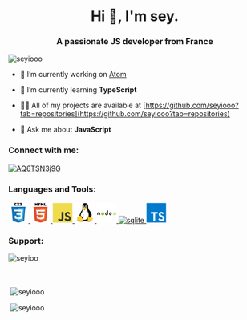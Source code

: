<h1 align="center">Hi 👋, I'm sey.</h1>
<h3 align="center">A passionate JS developer from France</h3>

<p align="left"> <img src="https://komarev.com/ghpvc/?username=seyiooo&label=Profile%20views&color=0e75b6&style=flat" alt="seyiooo" /> </p>

- 🔭 I’m currently working on [Atom](https://discord.gg/AQ6TSN3j9G)

- 🌱 I’m currently learning **TypeScript**

- 👨‍💻 All of my projects are available at [https://github.com/seyiooo?tab=repositories](https://github.com/seyiooo?tab=repositories)

- 💬 Ask me about **JavaScript**

<h3 align="left">Connect with me:</h3>
<p align="left">
<a href="https://discord.gg/AQ6TSN3j9G" target="blank"><img align="center" src="https://raw.githubusercontent.com/rahuldkjain/github-profile-readme-generator/master/src/images/icons/Social/discord.svg" alt="AQ6TSN3j9G" height="30" width="40" /></a>
</p>

<h3 align="left">Languages and Tools:</h3>
<p align="left"> <a href="https://www.w3schools.com/css/" target="_blank" rel="noreferrer"> <img src="https://raw.githubusercontent.com/devicons/devicon/master/icons/css3/css3-original-wordmark.svg" alt="css3" width="40" height="40"/> </a> <a href="https://www.w3.org/html/" target="_blank" rel="noreferrer"> <img src="https://raw.githubusercontent.com/devicons/devicon/master/icons/html5/html5-original-wordmark.svg" alt="html5" width="40" height="40"/> </a> <a href="https://developer.mozilla.org/en-US/docs/Web/JavaScript" target="_blank" rel="noreferrer"> <img src="https://raw.githubusercontent.com/devicons/devicon/master/icons/javascript/javascript-original.svg" alt="javascript" width="40" height="40"/> </a> <a href="https://www.linux.org/" target="_blank" rel="noreferrer"> <img src="https://raw.githubusercontent.com/devicons/devicon/master/icons/linux/linux-original.svg" alt="linux" width="40" height="40"/> </a> <a href="https://nodejs.org" target="_blank" rel="noreferrer"> <img src="https://raw.githubusercontent.com/devicons/devicon/master/icons/nodejs/nodejs-original-wordmark.svg" alt="nodejs" width="40" height="40"/> </a> <a href="https://www.sqlite.org/" target="_blank" rel="noreferrer"> <img src="https://www.vectorlogo.zone/logos/sqlite/sqlite-icon.svg" alt="sqlite" width="40" height="40"/> </a> <a href="https://www.typescriptlang.org/" target="_blank" rel="noreferrer"> <img src="https://raw.githubusercontent.com/devicons/devicon/master/icons/typescript/typescript-original.svg" alt="typescript" width="40" height="40"/> </a> </p>

<h3 align="left">Support:</h3>
<p><a href="https://www.buymeacoffee.com/seyioo"> <img align="left" src="https://cdn.buymeacoffee.com/buttons/v2/default-yellow.png" height="50" width="210" alt="seyioo" /></a></p><br><br><br>

<p>&nbsp;<img align="center" src="https://github-readme-stats.vercel.app/api/top-langs?username=seyiooo&show_icons=true&locale=en&layout=compact" alt="seyiooo" /></p>

<p>&nbsp;<img align="center" src="https://github-readme-stats.vercel.app/api?username=seyiooo&show_icons=true&locale=en" alt="seyiooo" /></p>
